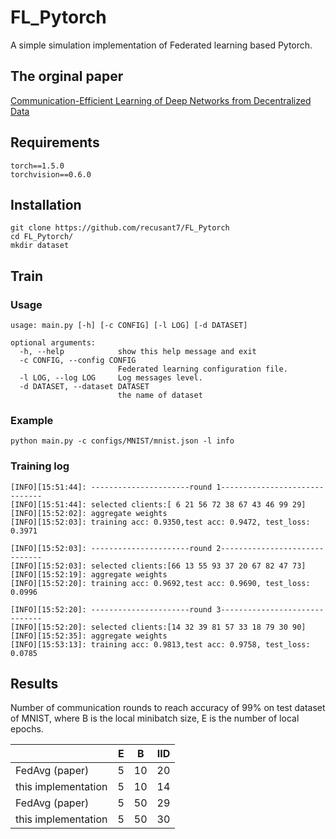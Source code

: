 # FL_Pytorch
A simple simulation implementation of Federated learning based Pytorch. 
## The orginal paper

[Communication-Efficient Learning of Deep Networks
from Decentralized Data](https://arxiv.org/pdf/1602.05629.pdf)

## Requirements
```
torch==1.5.0
torchvision==0.6.0

```
## Installation
```
git clone https://github.com/recusant7/FL_Pytorch
cd FL_Pytorch/
mkdir dataset
```

## Train
### Usage
```
usage: main.py [-h] [-c CONFIG] [-l LOG] [-d DATASET]

optional arguments:
  -h, --help            show this help message and exit
  -c CONFIG, --config CONFIG
                        Federated learning configuration file.
  -l LOG, --log LOG     Log messages level.
  -d DATASET, --dataset DATASET
                        the name of dataset
```
### Example
```
python main.py -c configs/MNIST/mnist.json -l info
```
### Training log
```
[INFO][15:51:44]: ----------------------round 1------------------------------
[INFO][15:51:44]: selected clients:[ 6 21 56 72 38 67 43 46 99 29]
[INFO][15:52:02]: aggregate weights
[INFO][15:52:03]: training acc: 0.9350,test acc: 0.9472, test_loss: 0.3971

[INFO][15:52:03]: ----------------------round 2------------------------------
[INFO][15:52:03]: selected clients:[66 13 55 93 37 20 67 82 47 73]
[INFO][15:52:19]: aggregate weights
[INFO][15:52:20]: training acc: 0.9692,test acc: 0.9690, test_loss: 0.0996

[INFO][15:52:20]: ----------------------round 3------------------------------
[INFO][15:52:20]: selected clients:[14 32 39 81 57 33 18 79 30 90]
[INFO][15:52:35]: aggregate weights
[INFO][15:53:13]: training acc: 0.9813,test acc: 0.9758, test_loss: 0.0785
```
## Results
Number of communication rounds to reach accuracy of 99% on test dataset of MNIST,
where B is the local minibatch size, E is the number of local epochs.



 |      | E|  B  |IID|
 | --------   | -----:   | :----: |:----:|
 | FedAvg (paper)     | 5    |   10  |20|
 | this implementation       | 5  |  10    |14|
 | FedAvg (paper)       | 5     |   50 |29|
  | this implementation       | 5  |  50    |30|